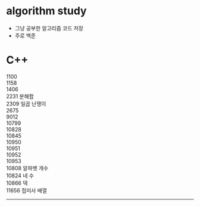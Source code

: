 # algorithm study
- 그냥 공부한 알고리즘 코드 저장  
- 주로 백준
  
  
  
# C++

1100  
1158  
1406  
2231 분해합  
2309 일곱 난쟁이  
2675  
9012  
10799  
10828  
10845  
10950  
10951  
10952  
10953  
10808 알파벳 개수  
10824 네 수  
10866 덱  
11656 접미사 배열  
  
  
---
